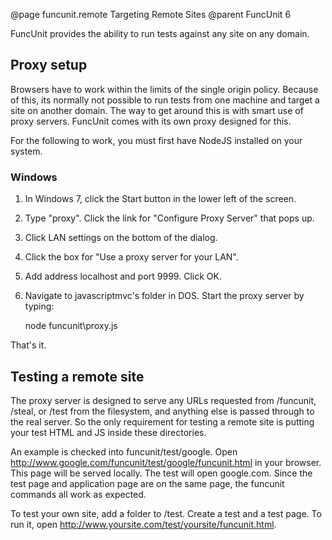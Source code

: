 @page funcunit.remote Targeting Remote Sites
@parent FuncUnit 6

FuncUnit provides the ability to run tests against any site on any domain.

## Proxy setup

Browsers have to work within the limits of the single origin policy.  Because of this, its normally not 
possible to run tests from one machine and target a site on another domain.  The way to get around this 
is with smart use of proxy servers.  FuncUnit comes with its own proxy designed for this.

For the following to work, you must first have NodeJS installed on your system.

### Windows

1. In Windows 7, click the Start button in the lower left of the screen.
1. Type "proxy".  Click the link for "Configure Proxy Server" that pops up.  
1. Click LAN settings on the bottom of the dialog.
1. Click the box for "Use a proxy server for your LAN".
1. Add address localhost and port 9999.  Click OK.
1. Navigate to javascriptmvc's folder in DOS.  Start the proxy server by typing:

    node funcunit\proxy.js
    
That's it.

## Testing a remote site

The proxy server is designed to serve any URLs requested from /funcunit, /steal, or /test from the 
filesystem, and anything else is passed through to the real server.  So the only requirement for testing a 
remote site is putting your test HTML and JS inside these directories.

An example is checked into funcunit/test/google.  Open http://www.google.com/funcunit/test/google/funcunit.html 
in your browser.  This page will be served locally.  The test will open google.com.  Since the test page and application 
page are on the same page, the funcunit commands all work as expected.

To test your own site, add a folder to /test.  Create a test and a test page.  To run it, open 
http://www.yoursite.com/test/yoursite/funcunit.html.